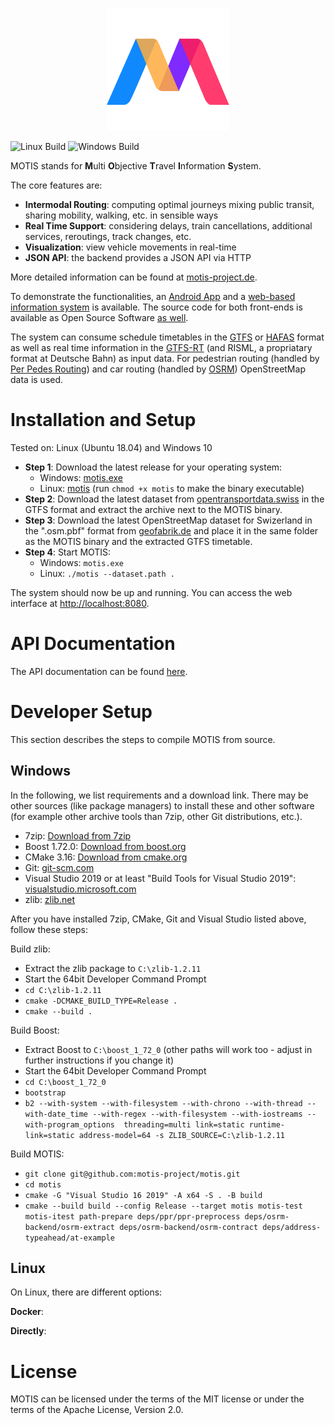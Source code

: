 <p align="center"><img src="logo.svg" width="196" height="196"></p>

![Linux Build](https://github.com/motis-project/motis/workflows/Linux%20Build/badge.svg)
![Windows Build](https://github.com/motis-project/motis/workflows/Windows%20Build/badge.svg)

MOTIS stands for **M**ulti **O**bjective **T**ravel **I**nformation **S**ystem.

The core features are:

  - **Intermodal Routing**: computing optimal journeys mixing public transit, sharing mobility, walking, etc. in sensible ways
  - **Real Time Support**: considering delays, train cancellations, additional services, reroutings, track changes, etc.
  - **Visualization**: view vehicle movements in real-time
  - **JSON API**: the backend provides a JSON API via HTTP
  
More detailed information can be found at [motis-project.de](https://motis-project.de).

To demonstrate the functionalities, an [Android App](https://play.google.com/store/apps/details?id=de.motis_project.app2) and a [web-based information system](https://demo.motis-project.de/) is available. The source code for both front-ends is available as Open Source Software [as well](https://github.com/motis-project/motis/tree/master/scripts).

The system can consume schedule timetables in the [GTFS](https://developers.google.com/transit/gtfs/) or [HAFAS](https://www.fahrplanfelder.ch/fileadmin/fap_daten_test/hrdf.pdf) format as well as real time information in the [GTFS-RT](https://developers.google.com/transit/gtfs-realtime/reference) (and RISML, a propriatary format at Deutsche Bahn) as input data. For pedestrian routing (handled by [Per Pedes Routing](https://github.com/motis-project/ppr)) and car routing (handled by [OSRM](https://github.com/Project-OSRM/osrm-backend)) OpenStreetMap data is used.

# Installation and Setup

Tested on: Linux (Ubuntu 18.04) and Windows 10

  - **Step 1**: Download the latest release for your operating system:
      - Windows: [motis.exe](https://github.com/motis-project/motis/releases/latest/download/motis.exe)
      - Linux: [motis](https://github.com/motis-project/motis/releases/latest/download/motis) (run `chmod +x motis` to make the binary executable)
  - **Step 2**: Download the latest dataset from [opentransportdata.swiss](https://opentransportdata.swiss/en/dataset) in the GTFS format and extract the archive next to the MOTIS binary.
  - **Step 3**: Download the latest OpenStreetMap dataset for Swizerland in the ".osm.pbf" format from [geofabrik.de](https://download.geofabrik.de/europe/switzerland.html) and place it in the same folder as the MOTIS binary and the extracted GTFS timetable.
  - **Step 4**: Start MOTIS:
    - Windows: `motis.exe`
    - Linux: `./motis --dataset.path .`
    
The system should now be up and running. You can access the web interface at [http://localhost:8080](http://localhost:8080).


# API Documentation

The API documentation can be found [here](https://motis-project.de/api/).


# Developer Setup

This section describes the steps to compile MOTIS from source.

## Windows

In the following, we list requirements and a download link. There may be other sources (like package managers) to install these and other software (for example other archive tools than 7zip, other Git distributions, etc.).

  - 7zip: [Download from 7zip](https://www.7-zip.org/)
  - Boost 1.72.0: [Download from boost.org](https://dl.bintray.com/boostorg/release/1.72.0/source/boost_1_72_0.7z)
  - CMake 3.16: [Download from cmake.org](https://cmake.org/download/)
  - Git: [git-scm.com](https://git-scm.com/download/win)
  - Visual Studio 2019 or at least "Build Tools for Visual Studio 2019": [visualstudio.microsoft.com](https://visualstudio.microsoft.com/de/downloads/)
  - zlib: [zlib.net](https://www.zlib.net/)

After you have installed 7zip, CMake, Git and Visual Studio listed above, follow these steps:

Build zlib:

  - Extract the zlib package to `C:\zlib-1.2.11`
  - Start the 64bit Developer Command Prompt
  - `cd C:\zlib-1.2.11`
  - `cmake -DCMAKE_BUILD_TYPE=Release .`
  - `cmake --build .`

Build Boost:

  - Extract Boost to `C:\boost_1_72_0` (other paths will work too - adjust in further instructions if you change it)
  - Start the 64bit Developer Command Prompt
  - `cd C:\boost_1_72_0`
  - `bootstrap`
  - `b2 --with-system --with-filesystem --with-chrono --with-thread --with-date_time --with-regex --with-filesystem --with-iostreams --with-program_options  threading=multi link=static runtime-link=static address-model=64 -s ZLIB_SOURCE=C:\zlib-1.2.11`

Build MOTIS:

  - `git clone git@github.com:motis-project/motis.git`
  - `cd motis`
  - `cmake -G "Visual Studio 16 2019" -A x64 -S . -B build`
  - `cmake --build build --config Release --target motis motis-test motis-itest path-prepare deps/ppr/ppr-preprocess deps/osrm-backend/osrm-extract deps/osrm-backend/osrm-contract deps/address-typeahead/at-example`


## Linux

On Linux, there are different options:

**Docker**:



**Directly**:




# License

MOTIS can be licensed under the terms of the MIT license or under the terms of the Apache License, Version 2.0.
